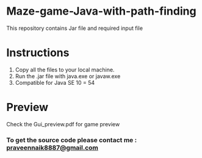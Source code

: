 # Maze-game-Java-with-path-finding
This repository contains Jar file and required input file

# Instructions

1. Copy all the files to your local machine.
2. Run the .jar file with java.exe or javaw.exe
3. Compatible for Java SE 10 = 54

# Preview
Check the Gui_preview.pdf  for game preview

### To get the source code please contact me : praveennaik8887@gmail.com
